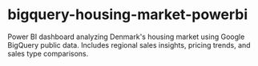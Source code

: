 # bigquery-housing-market-powerbi
Power BI dashboard analyzing Denmark's housing market using Google BigQuery public data. Includes regional sales insights, pricing trends, and sales type comparisons.
